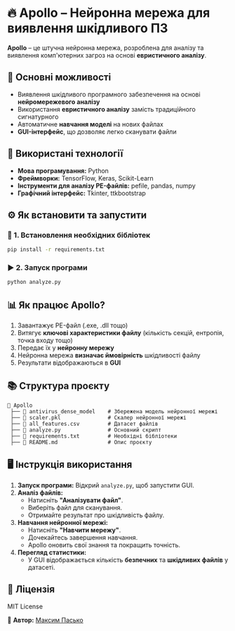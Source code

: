 # 🔥 Apollo – Нейронна мережа для виявлення шкідливого ПЗ

**Apollo** – це штучна нейронна мережа, розроблена для аналізу та виявлення комп'ютерних загроз на основі **евристичного аналізу**.

## 🚀 Основні можливості
- Виявлення шкідливого програмного забезпечення на основі **нейромережевого аналізу**
- Використання **евристичного аналізу** замість традиційного сигнатурного
- Автоматичне **навчання моделі** на нових файлах
- **GUI-інтерфейс**, що дозволяє легко сканувати файли

## 📌 Використані технології
- **Мова програмування:** Python
- **Фреймворки:** TensorFlow, Keras, Scikit-Learn
- **Інструменти для аналізу PE-файлів:** pefile, pandas, numpy
- **Графічний інтерфейс:** Tkinter, ttkbootstrap

## ⚙️ Як встановити та запустити

### 🔧 1. Встановлення необхідних бібліотек
```bash
pip install -r requirements.txt
```

### ▶️ 2. Запуск програми
```bash
python analyze.py
```

## 📊 Як працює Apollo?
1. Завантажує PE-файл (.exe, .dll тощо)
2. Витягує **ключові характеристики файлу** (кількість секцій, ентропія, точка входу тощо)
3. Передає їх у **нейронну мережу**
4. Нейронна мережа **визначає ймовірність** шкідливості файлу
5. Результати відображаються в **GUI**

## 📚 Структура проєкту
```
📂 Apollo  
 ├── 📂 antivirus_dense_model    # Збережена модель нейронної мережі
 ├── 📜 scaler.pkl               # Скалер нейронної мережі
 ├── 📜 all_features.csv         # Датасет файлів  
 ├── 📜 analyze.py               # Основний скрипт
 ├── 📜 requirements.txt         # Необхідні бібліотеки  
 ├── 📜 README.md                # Опис проєкту  
```

## 🖥 Інструкція використання
1. **Запуск програми:** Відкрий `analyze.py`, щоб запустити GUI.
2. **Аналіз файлів:**
   - Натисніть **"Аналізувати файл"**.
   - Виберіть файл для сканування.
   - Отримайте результат про шкідливість файлу.
3. **Навчання нейронної мережі:**
   - Натисніть **"Навчити мережу"**.
   - Дочекайтесь завершення навчання.
   - Apollo оновить свої знання та покращить точність.
4. **Перегляд статистики:**
   - У GUI відображається кількість **безпечних** та **шкідливих файлів** у датасеті.

## 📜 Ліцензія
MIT License

📌 **Автор:** [Максим Пасько](https://github.com/Wiloll)
